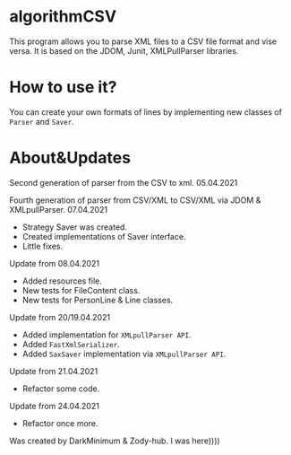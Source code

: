 # algorithmCSV

This program allows you to parse XML files to a CSV file format and vise versa. 
It is based on the JDOM, Junit, XMLPullParser libraries.

# How to use it?

You can create your own formats of lines by implementing new classes of `Parser` and `Saver`.

# About&Updates

Second generation of parser from the CSV to xml. 05.04.2021 

Fourth generation of parser from CSV/XML to CSV/XML via JDOM & XMLpullParser. 07.04.2021
 - Strategy Saver was created.
 - Created implementations of Saver interface.
 - Little fixes.

Update from 08.04.2021
 - Added resources file.
 - New tests for FileContent class.
 - New tests for PersonLine & Line classes.

Update from 20/19.04.2021
- Added implementation for `XMLpullParser API`.
- Added `FastXmlSerializer`.
- Added `SaxSaver` implementation via `XMLpullParser API`.

Update from 21.04.2021
- Refactor some code.

Update from 24.04.2021
- Refactor once more.


Was created by DarkMinimum & Zody-hub.
I was here))))
